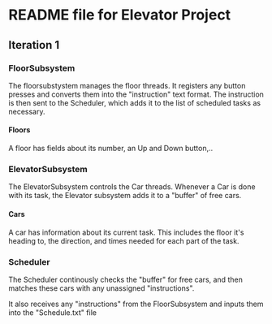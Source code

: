 # README file for Elevator Project

## Iteration 1

### FloorSubsystem
The floorsubstystem manages the floor threads. It registers any button presses and converts them into the "instruction" text format. The instruction is then sent to the Scheduler,
which adds it to the list of scheduled tasks as necessary.

#### Floors
A floor has fields about its number, an Up and  Down button,..

### ElevatorSubsystem
The ElevatorSubsystem controls the Car threads. Whenever a Car is done with its task, the Elevator subsystem adds it to a "buffer" of free cars.

#### Cars
A car has information about its current task. This includes the floor it's heading to, the direction, and times needed for each part of the task.

### Scheduler
The Scheduler continously checks the "buffer" for free cars, and then matches these cars with any unassigned "instructions".

It also receives any "instructions" from the FloorSubsystem and inputs them into the "Schedule.txt" file
